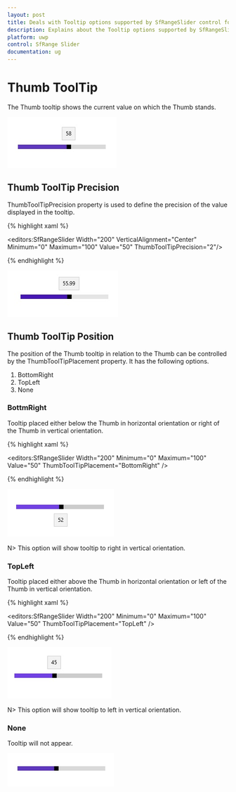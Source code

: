 ```yaml
---
layout: post
title: Deals with Tooltip options supported by SfRangeSlider control for UWP
description: Explains about the Tooltip options supported by SfRangeSlider control for UWP
platform: uwp
control: SfRange Slider 
documentation: ug
---
```


# Thumb ToolTip  

The Thumb tooltip shows the current value on which the Thumb stands. 

![](Thumb-ToolTip_images/Thumb-ToolTip_img1.jpg)

## Thumb ToolTip Precision  

ThumbToolTipPrecision property is used to define the precision of the value displayed in the tooltip.  

{% highlight xaml %}

<editors:SfRangeSlider Width="200" VerticalAlignment="Center" Minimum="0" Maximum="100" Value="50" ThumbToolTipPrecision="2"/>

{% endhighlight %}

![](Thumb-ToolTip_images/Thumb-ToolTip_img2.jpg)

## Thumb ToolTip Position 

The position of the Thumb tooltip in relation to the Thumb can be controlled by the ThumbToolTipPlacement property. It has the following options.  

1. BottomRight 
2. TopLeft 
3. None 

### BottmRight  

Tooltip placed either below the Thumb in horizontal orientation or right of the Thumb in vertical orientation. 

{% highlight xaml %}

<editors:SfRangeSlider Width="200" Minimum="0" Maximum="100" Value="50" ThumbToolTipPlacement="BottomRight" />

{% endhighlight %}

![](Thumb-ToolTip_images/Thumb-ToolTip_img3.jpg)

N>  This option will show tooltip to right in vertical orientation.

### TopLeft 

Tooltip placed either above the Thumb in horizontal orientation or left of the Thumb in vertical orientation. 

{% highlight xaml %}

<editors:SfRangeSlider Width="200" Minimum="0" Maximum="100" Value="50" ThumbToolTipPlacement="TopLeft" />

{% endhighlight %}

![](Thumb-ToolTip_images/Thumb-ToolTip_img5.jpg)

N>  This option will show tooltip to left in vertical orientation.

### None 

Tooltip will not appear. 

![](Thumb-ToolTip_images/Thumb-ToolTip_img7.jpg)





